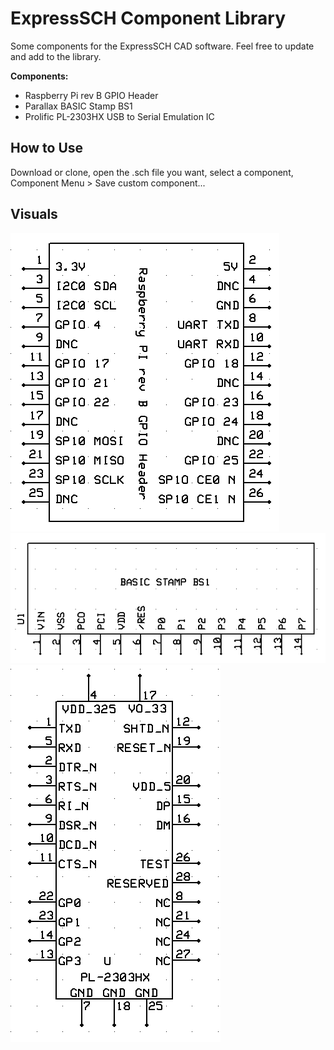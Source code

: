 # ExpressSCH Component Library
Some components for the ExpressSCH CAD software.  Feel free to update and add to the library.

**Components:**

* Raspberry Pi rev B GPIO Header
* Parallax BASIC Stamp BS1
* Prolific PL-2303HX USB to Serial Emulation IC

## How to Use
Download or clone, open the .sch file you want, select a component, Component Menu > Save custom component...

## Visuals
![](imgs/RaspberryPi-revB-GPIOHeader.png)
![](imgs/Parallax-BasicStamp-BS1.png)
![](imgs/PL-2303HX.png)